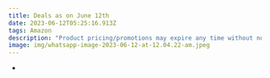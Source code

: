 ```yaml
---
title: Deals as on June 12th
date: 2023-06-12T05:25:16.913Z
tags: Amazon
description: "Product pricing/promotions may expire any time without notice.  "
image: img/whatsapp-image-2023-06-12-at-12.04.22-am.jpeg
---
```

*